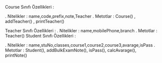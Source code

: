 Course Sınıfı Özellikleri :

. Nitelikler : name,code,prefix,note,Teacher
. Metotlar : Course() , addTeacher() , printTeacher()

Teacher Sınıfı Özellikleri :
. Nitelikler : name,mobilePhone,branch
. Metotlar : Teacher()
Student Sınıfı Özellikleri :

. Nitelikler : name,stuNo,classes,course1,course2,course3,avarage,isPass
. Metotlar : Student(), addBulkExamNote(), isPass(), calcAvarage(), printNote()